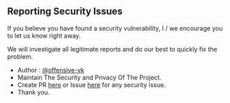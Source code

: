 ## Reporting Security Issues
If you believe you have found a security vulnerability, I / we encourage you to let us know right away.

We will investigate all legitimate reports and do our best to quickly fix the problem.

- Author : [@offensive-vk](https://github.com/offensive-vk/)
- Maintain The Security and Privacy Of The Project.
- Create PR [here](https://github.com/offensive-vk/offensive-vk.github.io/pulls) or Issue [here](https://github.com/offensive-vk/offensive-vk.github.io/issues) for any security issue.
- Thank you.
